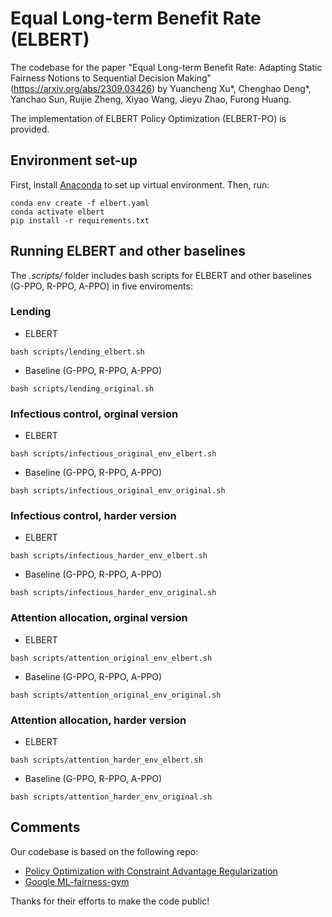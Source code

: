 # Equal Long-term Benefit Rate (ELBERT)
The codebase for the paper "Equal Long-term Benefit Rate: Adapting Static Fairness Notions to Sequential Decision Making" (https://arxiv.org/abs/2309.03426) by Yuancheng Xu*, Chenghao Deng*, Yanchao Sun, Ruijie Zheng, Xiyao Wang, Jieyu Zhao, Furong Huang.

The implementation of ELBERT Policy Optimization (ELBERT-PO) is provided.

## Environment set-up
First, install [Anaconda](https://docs.anaconda.com/anaconda/install/) to set up virtual environment. Then, run:
```
conda env create -f elbert.yaml
conda activate elbert
pip install -r requirements.txt
```

## Running ELBERT and other baselines 
The *.scripts/* folder includes bash scripts for ELBERT and other baselines (G-PPO, R-PPO, A-PPO) in five enviroments:
### Lending
* ELBERT
```
bash scripts/lending_elbert.sh
```
* Baseline (G-PPO, R-PPO, A-PPO)
```
bash scripts/lending_original.sh
```
### Infectious control, orginal version
* ELBERT
```
bash scripts/infectious_original_env_elbert.sh
```
* Baseline (G-PPO, R-PPO, A-PPO)
```
bash scripts/infectious_original_env_original.sh
```
### Infectious control, harder version
* ELBERT
```
bash scripts/infectious_harder_env_elbert.sh
```
* Baseline (G-PPO, R-PPO, A-PPO)
```
bash scripts/infectious_harder_env_original.sh
```
### Attention allocation, orginal version
* ELBERT
```
bash scripts/attention_original_env_elbert.sh
```
* Baseline (G-PPO, R-PPO, A-PPO)
```
bash scripts/attention_original_env_original.sh
```
### Attention allocation, harder version
* ELBERT
```
bash scripts/attention_harder_env_elbert.sh
```
* Baseline (G-PPO, R-PPO, A-PPO)
```
bash scripts/attention_harder_env_original.sh
```


## Comments
Our codebase is based on the following repo:
* [Policy Optimization with Constraint Advantage Regularization](https://github.com/ericyangyu/pocar)
* [Google ML-fairness-gym](https://github.com/google/ml-fairness-gym)

Thanks for their efforts to make the code public!
